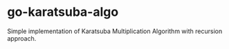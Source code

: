 # go-karatsuba-algo
Simple implementation of  Karatsuba Multiplication Algorithm with recursion approach. 
